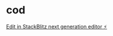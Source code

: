 # cod

[Edit in StackBlitz next generation editor ⚡️](https://stackblitz.com/~/github.com/illustrekangourou/cod)
